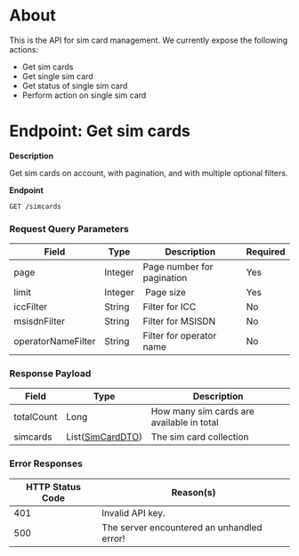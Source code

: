 # About
This is the API for sim card management. We currently expose the following actions:

* Get sim cards
* Get single sim card
* Get status of single sim card
* Perform action on single sim card

# Endpoint: Get sim cards

**Description**

Get sim cards on account, with pagination, and with multiple optional filters.

**Endpoint**

```
GET /simcards
```

<h3>Request Query Parameters</h3>

Field        | Type          | Description  | Required
------------ | ------------- | ------------ | ------------
page | Integer | Page number for pagination | Yes
limit | Integer | Page size | Yes
iccFilter | String | Filter for ICC | No
msisdnFilter | String | Filter for MSISDN | No
operatorNameFilter  | String | Filter for operator name | No

<h3>Response Payload</h3>

Field        | Type          | Description
------------ | ------------- | ------------
totalCount | Long | How many sim cards are available in total  
simcards | List([SimCardDTO](/user-guide/data-types/#simcarddto)) | The sim card collection

<h3>Error Responses</h3>

HTTP Status Code        | Reason(s)        |
----------------------- | ---------------- |
401 | Invalid API key.  
500 | The server encountered an unhandled error!
